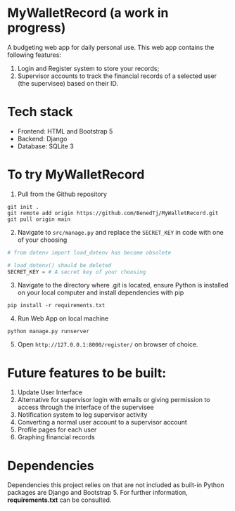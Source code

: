 # MyWalletRecord (a work in progress)
A budgeting web app for daily personal use. This web app contains the following features:
1. Login and Register system to store your records;
2. Supervisor accounts to track the financial records of a selected user (the supervisee) based on their ID.

# Tech stack
- Frontend: HTML and Bootstrap 5
- Backend: Django
- Database: SQLite 3

# To try MyWalletRecord
1. Pull from the Github repository
```
git init .
git remote add origin https://github.com/BenedTj/MyWalletRecord.git
git pull origin main
```
2. Navigate to `src/manage.py` and replace the `SECRET_KEY` in code with one of your choosing
```python
# from dotenv import load_dotenv has become obsolete

# load_dotenv() should be deleted
SECRET_KEY = # A secret key of your choosing
```
3. Navigate to the directory where .git is located, ensure Python is installed on your local computer and install dependencies with pip
```
pip install -r requirements.txt
```
4. Run Web App on local machine
```
python manage.py runserver
```
5. Open `http://127.0.0.1:8000/register/` on browser of choice.

# Future features to be built:
1. Update User Interface
2. Alternative for supervisor login with emails or giving permission to access through the interface of the supervisee
3. Notification system to log supervisor activity
4. Converting a normal user account to a supervisor account
5. Profile pages for each user
6. Graphing financial records

# Dependencies
Dependencies this project relies on that are not included as built-in Python packages are Django and Bootstrap 5. For further information, **requirements.txt** can be consulted.
